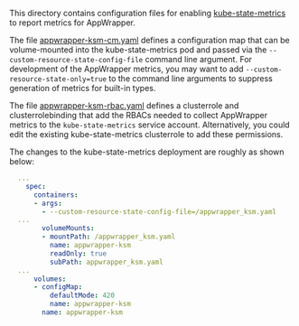 This directory contains configuration files for enabling
[kube-state-metrics](https://github.com/kubernetes/kube-state-metrics/)
to report metrics for AppWrapper.

The file [appwrapper-ksm-cm.yaml](./appwrapper-ksm-cm.yaml) defines
a configuration map that can be volume-mounted into the
kube-state-metrics pod and passed via the `--custom-resource-state-config-file`
command line argument.  For development of the AppWrapper metrics,
you may want to add `--custom-resource-state-only=true` to the command
line arguments to suppress generation of metrics for built-in types.

The file [appwrapper-ksm-rbac.yaml](./appwrapper-ksm-rbac.yaml) defines
a clusterrole and clusterrolebinding that add the RBACs
needed to collect AppWrapper metrics to the `kube-state-metrics` service account.
Alternatively, you could edit the existing kube-state-metrics clusterrole to
add these permissions.

The changes to the kube-state-metrics deployment are roughly as shown below:
```yaml
  ...
    spec:
      containers:
      - args:
        - --custom-resource-state-config-file=/appwrapper_ksm.yaml
  ...
        volumeMounts:
        - mountPath: /appwrapper_ksm.yaml
          name: appwrapper-ksm
          readOnly: true
          subPath: appwrapper_ksm.yaml
  ...
      volumes:
      - configMap:
          defaultMode: 420
          name: appwrapper-ksm
        name: appwrapper-ksm
```
